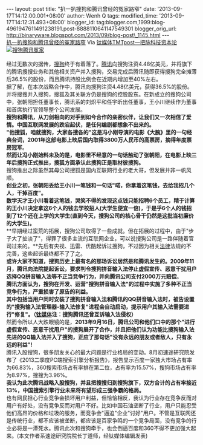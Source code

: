 --- layout: post title: "扒一扒搜狗和腾讯曾经的冤家路窄" date:
'2013-09-17T14:12:00.001+08:00' author: Wenh Q tags: modified\_time:
'2013-09-17T14:12:31.493+08:00' blogger\_id:
tag:blogger.com,1999:blog-4961947611491238191.post-8888110641147549301
blogger\_orig\_url:
http://binaryware.blogspot.com/2013/09/blog-post\_1145.html ---
[\
扒一扒搜狗和腾讯曾经的冤家路窄](http://www.tmtpost.com/64109.html)
Via [钛媒体TMTpost—把脉科技资本论](http://www.tmtpost.com/)
\
[![搜狗腾讯冤家](http://www.tmtpost.com/wp-content/uploads/2013/09/137939594255.jpg "搜狗腾讯")](http://www.tmtpost.com/wp-content/uploads/2013/09/137939594255.jpg)\
\
经过无数次的据传，[搜狗](http://www.tmtpost.com/tag/sogou "查看 搜狗 中的全部文章")终于有着落了。[腾讯](http://www.tmtpost.com/tag/%E8%85%BE%E8%AE%AF "查看 腾讯 中的全部文章")向搜狗注资4.48亿美元，并将旗下的腾讯搜搜业务和其他相关资产并入搜狗，交易完成后腾讯随即获得搜狗完全摊薄后36.5%的股份，而且腾讯持股比例会在近期内增加至40%左右。\
据了解，在本次战略合作中，腾讯向搜狗注资4.48亿美元，获得36.5%的股份。并将搜搜并入搜狗，搜狐及其关联方仍是搜狗的控股股东。在新成立的搜狗公司中，张朝阳担任董事长，腾讯系的刘炽平和任宇昕出任董事，王小川继续作为董事和首席执行官领导整个公司发展。\
**搜狗和腾讯，从刀剑相向的对手到如今合作的亲密伙伴，让我们又一次相信了爱情。中国互联网发展的跌宕起伏，是任何编剧都想象不出来的。**\
**"他搜狐，咱就搜狗，大家各搜各的"这是冯小刚导演的电影《大腕》里的一句经典台词，2001年这部电影上映后国内取得3800万人民币的高票房，摘得年度票房冠军**。\
**然而让冯小刚始料未及的是，电影里不经意的一句话触动了张朝阳，在电影上映三年后搜狗正式推出，搜狐方面承认此搜狗正是取材彼搜狗。**\
搜狗推出之际虽然其母公司搜狐是国内互联网行业的老大哥，但发展并非一帆风顺。\
**创业之初，张朝阳丢给王小川一笔钱和一句话"喏，你拿着这笔钱，去给我招几个人，干掉百度"。**\
**数学天才王小川看着这笔钱，哭笑不得的发现这点钱只能招聘6个员工，精于计算的王小川决定拿这6个人的钱去学校招人(大学生便宜一倍)，于是乎6个人的钱招到了12个还在上学的大学生(直到今天，搜狗公司的核心骨干仍然是这批当初廉价的大学生)。**\
**早期经过蛮荒的拓展，搜狗公司取得了一些成就。但在拓展的过程中，由于"步子大了扯淡了"，得罪了很多主流的互联网企业，可以说搜狗公司是一路伴随着官司过来的。**先后有央视、迅雷、优酷起诉过搜狗，不过因为相关[法律](http://www.tmtpost.com/tag/%E6%B3%95%E5%BE%8B "查看 法律 中的全部文章")法规的不完善，这些起诉最终都不了了之。\
**或许大家不知道，搜狗历史上最有名的那场诉讼居然是和腾讯发生的。2009年11月，腾讯向法院提起诉讼，要求判令搜狗拼音输入法停止虚假宣传、恶意干扰用户选择QQ拼音输入法等不正当竞争行为，并向腾讯公司支付2000万元赔偿**。\
**腾讯方面认为，搜狗在开发、运营"搜狗拼音输入法"的过程中实施了多种不正当竞争行为，严重损害了原告的利益。**\
**其中包括当用户同时安装了搜狗拼音输入法和腾讯的QQ拼音输入法时，被告设置的"搜狗输入法管理器-输入法修复"进程会自动启动，提示用户其输入法需要进行"修复"。（[钛媒体](http://www.tmtpost.com/ "钛媒体")注：搜狗腾讯还曾互诉输入法侵权）**\
然而令所以人大跌眼镜的是，**2013年9月16日，腾讯公司和他们口中的那个"进行虚假宣传、恶意干扰用户"的搜狗展开了合作，并且把他们认为功能比搜狗输入法先进的QQ输入法并入了搜狗，正应了那句话"没有永远的朋友或者敌人，只有永远的利益"!**\
腾讯入股搜狗，很多朋友关心的最大问题是行业格局的变动。8月初速途研究院发布了《2013二季度PC端搜索引擎分析报告》，报告显示百度一家独大市场占有率为66.83%，360搜索市场占有率排在第二位，占有率为15.57%，搜狗市场占有率为8.97%，搜搜为3.96%。\
**我认为此次腾讯战略入股搜狗，并且把搜搜归到搜狗旗下，双方合计的占有率接近13%，中国搜索引擎行业未来将有望形成三强争霸的格局。**\
也有网民担心行业竞争会损坏用户利益，但恰恰相反，我认为行业存在竞争反而对用户有好处，没有竞争反而对用户不好。比如中国石油垄断了行业，用户只能忍受他们高昂的价格和垃圾的服务，而竞争会"逼迫"企业"讨好"用户。不管是互联网还是传统行业，都不应该被垄断，都应该是百家争鸣的一个竞争局面，没有竞争的行业必将是一潭死水。腾讯此次和搜狗牵手，也会倒逼百度和360不得不更加强大起来。(本文作者系速途研究院院长丁道师，经钛媒体编辑发表)
